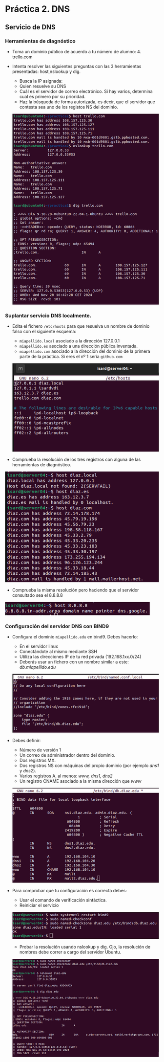 # Práctica 2. DNS

## Servicio de DNS

### Herramientas de diagnóstico

- Toma un dominio público de acuerdo a tu número de alumno:
  4. trello.com

- Intenta resolver las siguientes preguntas con las 3 herramientas presentadas: host,nslookup y dig.
  - Busca la IP asignada: 
  - Quien resuelve su DNS
  - Cuál es el servidor de correo electrónico. Si hay varios, determina cual es primero por su prioridad.
  - Haz la búsqueda de forma autorizada, es decir, que el servidor que contesta sea uno de los registos NS del dominio.

  ![Captura 1](img/P2_1.png)

### Suplantar servicio DNS localmente.

- Edita el fichero `/etc/hosts` para que resuelva un nombre de dominio falso con el siguiente esquema: 
  - `miapellido.local` asociado a la dirección 127.0.0.1
  - `miapellido.es` asociado a una dirección pública inventada.
  - `miapellido.com` asociado a la dirección del dominio de la primera parte de la práctica. Si eres el nº 1 sería `github.com`

  ![Captura 2](img/P2_2.png)
- Comprueba la resolución de los tres registros con alguna de las herramientas de diagnóstico.

![Captura 3](img/P2_3.png)
- Comprueba la misma resolución pero haciendo que el servidor consultado sea el 8.8.8.8

![Captura 4](img/P2_4.png)

### Configuración del servidor  DNS con BIND9

- Configura el dominio `miapellido.edu` en bind9. Debes hacerlo:
  - En el servidor linux
  - Conectándote al mismo mediante SSH
  - Utiliza las direcciones IP de tu red privada (192.168.1xx.0/24)
  - Deberás usar un fichero con un nombre similar a este: *db.miapellido.edu*

  ![Captura 5](img/P2_5.png)
- Debes definir:
  - Número de versión 1
  - Un correo de administrador dentro del dominio.
  - Dos registros MX.
  - Dos registros NS con máquinas del propio dominio (por ejemplo *dns1* y *dns2*).
  - Varios registros A, al menos: *www, dns1, dns2*
  - Un registro CNAME asociado a la misma dirección que *www*

  ![Captura 6](img/P2_6.png)
- Para comprobar que tu configuración es correcta debes:
  - Usar el comando de verificación sintáctica.
  - Reiniciar el servicio

  ![Captura 7](img/P2_7.png)
  - Probar la resolución usando nslookup y dig. Ojo, la resolución de nombres debe correr a cargo del servidor Ubuntu.

  ![Captura 8](img/P2_8.png)